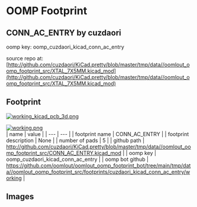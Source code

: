 # OOMP Footprint  
## CONN_AC_ENTRY  by cuzdaori  
  
oomp key: oomp_cuzdaori_kicad_conn_ac_entry  
  
source repo at: [http://github.com/cuzdaori/KiCad.pretty/blob/master/tmp/data//oomlout_oomp_footprint_src/XTAL_7X5MM.kicad_mod](http://github.com/cuzdaori/KiCad.pretty/blob/master/tmp/data//oomlout_oomp_footprint_src/XTAL_7X5MM.kicad_mod)  
## Footprint  
  
[![working_kicad_pcb_3d.png](working_kicad_pcb_3d_600.png)](working_kicad_pcb_3d.png)  
  
[![working.png](working_600.png)](working.png)  
| name | value | 
| --- | --- | 
| footprint name | CONN_AC_ENTRY | 
| footprint description | None | 
| number of pads | 5 | 
| github path | http://github.com/cuzdaori/KiCad.pretty/blob/master/tmp/data//oomlout_oomp_footprint_src/CONN_AC_ENTRY.kicad_mod | 
| oomp key | oomp_cuzdaori_kicad_conn_ac_entry | 
| oomp bot github | https://github.com/oomlout/oomlout_oomp_footprint_bot/tree/main/tmp/data//oomlout_oomp_footprint_src/footprints/cuzdaori_kicad_conn_ac_entry/working | 
## Images  
